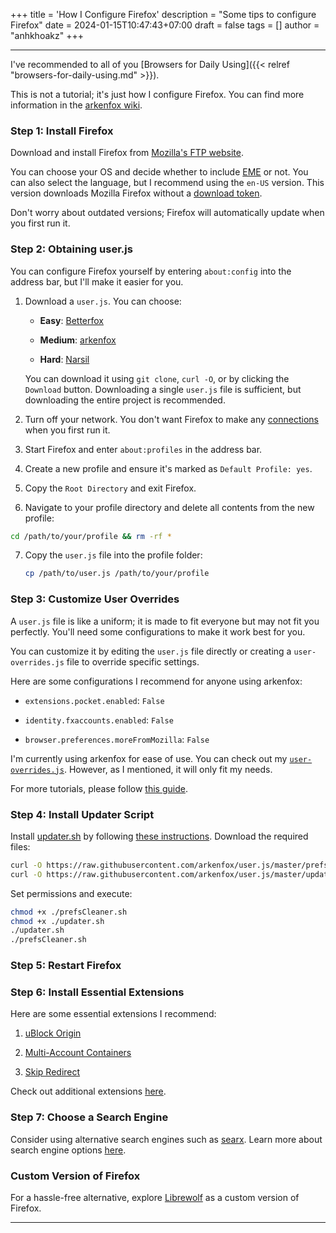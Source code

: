 +++
title = 'How I Configure Firefox'
description = "Some tips to configure Firefox"
date = 2024-01-15T10:47:43+07:00
draft = false
tags = []
author = "anhkhoakz"
+++

---

I've recommended to all of you [Browsers for Daily Using]({{< relref
"browsers-for-daily-using.md" >}}).


This is not a tutorial; it's just how I configure Firefox. You can find more
information in the [arkenfox wiki](https://github.com/arkenfox/user.js/wiki).


### Step 1: Install Firefox


Download and install Firefox from [Mozilla's FTP
website](https://ftp.mozilla.org/pub/firefox/releases).


You can choose your OS and decide whether to include
[EME](https://hsivonen.fi/eme/) or not. You can also select the language, but I
recommend using the `en-US` version. This version downloads Mozilla Firefox
without a [download
token](https://bugzilla.mozilla.org/show_bug.cgi?id=1677497#c0).


Don't worry about outdated versions; Firefox will automatically update when you
first run it.


### Step 2: Obtaining user.js


You can configure Firefox yourself by entering `about:config` into the address
bar, but I'll make it easier for you.


1. Download a `user.js`. You can choose:

    - **Easy**: [Betterfox](https://github.com/yokoffing/Betterfox/)

    - **Medium**: [arkenfox](https://github.com/arkenfox/user.js/)

    - **Hard**: [Narsil](https://git.nixnet.services/Narsil/desktop_user.js/)


    You can download it using `git clone`, `curl -O`, or by clicking the
`Download` button. Downloading a single `user.js` file is sufficient, but
downloading the entire project is recommended.


2. Turn off your network. You don't want Firefox to make any
[connections](https://sizeof.cat/post/web-browser-telemetry/#mozilla-firefox)
when you first run it.

3. Start Firefox and enter `about:profiles` in the address bar.

4. Create a new profile and ensure it's marked as `Default Profile: yes`.

5. Copy the `Root Directory` and exit Firefox.

6. Navigate to your profile directory and delete all contents from the new
profile:


```sh
cd /path/to/your/profile && rm -rf *
```


7. Copy the `user.js` file into the profile folder:


    ```sh
    cp /path/to/user.js /path/to/your/profile

    ```


### Step 3: Customize User Overrides


A `user.js` file is like a uniform; it is made to fit everyone but may not fit
you perfectly. You'll need some configurations to make it work best for you.


You can customize it by editing the `user.js` file directly or creating a
`user-overrides.js` file to override specific settings.


Here are some configurations I recommend for anyone using arkenfox:


- `extensions.pocket.enabled`: `False`

- `identity.fxaccounts.enabled`: `False`

- `browser.preferences.moreFromMozilla`: `False`


I'm currently using arkenfox for ease of use. You can check out my
[`user-overrides.js`](https://paste.sr.ht/~anhkhoakz/928da4827f209d1963c125669e842a4e1ee3876a).
However, as I mentioned, it will only fit my needs.


For more tutorials, please follow [this
guide](https://github.com/arkenfox/user.js/wiki/3.1-Overrides).


### Step 4: Install Updater Script


Install
[updater.sh](https://raw.githubusercontent.com/arkenfox/user.js/master/updater.sh)
by following [these
instructions](https://github.com/arkenfox/user.js/wiki/3.4-Apply-&-Update-&-Maintain).
Download the required files:


```sh
curl -O https://raw.githubusercontent.com/arkenfox/user.js/master/prefsCleaner.sh
curl -O https://raw.githubusercontent.com/arkenfox/user.js/master/updater.sh
```


Set permissions and execute:


```sh
chmod +x ./prefsCleaner.sh
chmod +x ./updater.sh
./updater.sh
./prefsCleaner.sh
```

### Step 5: Restart Firefox


### Step 6: Install Essential Extensions


Here are some essential extensions I recommend:


1. [uBlock Origin](https://github.com/gorhill/uBlock)

2. [Multi-Account
Containers](https://github.com/mozilla/multi-account-containers)

3. [Skip Redirect](https://github.com/sblask/webextension-skip-redirect)


Check out additional extensions
[here](https://github.com/arkenfox/user.js/wiki/4.1-Extensions).


### Step 7: Choose a Search Engine


Consider using alternative search engines such as
[searx](https://searx.github.io/searx/). Learn more about search engine options
[here](https://digdeeper.neocities.org/articles/search).


### Custom Version of Firefox


For a hassle-free alternative, explore [Librewolf](https://librewolf.net/) as a
custom version of Firefox.


---
